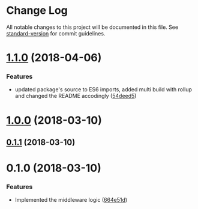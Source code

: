 # Change Log

All notable changes to this project will be documented in this file. See [standard-version](https://github.com/conventional-changelog/standard-version) for commit guidelines.

<a name="1.1.0"></a>
# [1.1.0](https://github.com/wasc-io/service-version/compare/v1.0.0...v1.1.0) (2018-04-06)


### Features

* updated package's source to ES6 imports, added multi build with rollup and changed the README accodingly ([54deed5](https://github.com/wasc-io/service-version/commit/54deed5))



<a name="1.0.0"></a>
# [1.0.0](http://github.com/wasc/service-version/compare/v0.1.1...v1.0.0) (2018-03-10)



<a name="0.1.1"></a>
## [0.1.1](http://github.com/wasc/service-version/compare/v0.1.0...v0.1.1) (2018-03-10)



<a name="0.1.0"></a>
# 0.1.0 (2018-03-10)


### Features

* Implemented the middleware logic ([664e51d](http://github.com/wasc/service-version/commits/664e51d))
